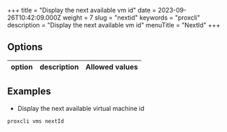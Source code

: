 +++
title = "Display the next available vm id"
date = 2023-09-26T10:42:09.000Z
weight = 7
slug = "nextid"
keywords = "proxcli"
description = "Display the next available vm id"
menuTitle = "NextId"
+++



## Options

|option|description|Allowed values|
|---|---|---|


## Examples

- Display the next available virtual machine id

```bash
proxcli vms nextId
```

